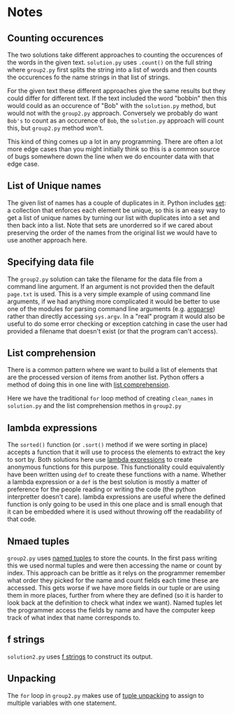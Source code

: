 # Notes

## Counting occurences

The two solutions take different approaches to counting the occurences of the words in the given text. `solution.py` uses `.count()` on the full string where `group2.py` first splits the string into a list of words and then counts the occurences fo the name strings in that list of strings.

For the given text these different approaches give the same results but they could differ for different text. If the text included the word "bobbin" then this would could as an occurence of "Bob" with the `solution.py` method, but would not with the `group2.py` approach. Conversely we probably do want `Bob's` to count as an occurence of `Bob`, the `solution.py` approach will count this, but `group2.py` method won't.

This kind of thing comes up a lot in any programming. There are often a lot more edge cases than you might initially think so this is a common source of bugs somewhere down the line when we do encounter data with that edge case.

## List of Unique names

The given list of names has a couple of duplicates in it. Python includes [set](https://docs.python.org/3/library/stdtypes.html#set-types-set-frozenset): a collection that enforces each element be unique, so this is an easy way to get a list of unique names by turning our list with duplicates into a set and then back into a list. Note that sets are unorderred so if we cared about preserving the order of the names from the original list we would have to use another approach here.

## Specifying data file

The `group2.py` solution can take the filename for the data file from a  command line argument. If an argument is not provided then the default `page.txt` is used. This is a very simple example of using command line arguments, if we had anything more complicated it would be better to use one of the modules for parsing command line arguments (e.g. [argparse](https://docs.python.org/3.3/library/argparse.html)) rather than directly accessing `sys.argv`. In a "real" program it would also be useful to do some error checking or exception catching in case the user had provided a filename that doesn't exist (or that the program can't access).

## List comprehension

There is a common pattern where we want to build a list of elements that are the processed version of items from another list. Python offers a method of doing this in one line with [list comprehension](https://docs.python.org/3/tutorial/datastructures.html#list-comprehensions).

Here we have the traditional `for` loop method of creating `clean_names` in `solution.py` and the list comprehension methos in `group2.py`

## lambda expressions

The `sorted()` function (or `.sort()` method if we were sorting in place) accepts a function that it will use to process the elements to extract the key to sort by. Both solutions here use [lambda expressions](https://docs.python.org/3/tutorial/controlflow.html#lambda-expressions) to create anonymous functions for this purpose. This functionality could equivalently have been written using `def` to create these functions with a name. Whether a lambda expression or a `def` is the best solution is mostly a matter of preference for the people reading or writing the code (the python interpretter doesn't care). lambda expressions are useful where the defined function is only going to be used in this one place and is small enough that it can be embedded where it is used without throwing off the readability of that code.

## Nmaed tuples

`group2.py` uses [named tuples](https://pymotw.com/2/collections/namedtuple.html) to store the counts. In the first pass writing this we used normal tuples and were then accessing the name or count by index. This approach can be brittle as it relys on the programmer remember what order they picked for the name and count fields each time these are accessed. This gets worse if we have more fields in our tuple or are using them in more places, further from where they are defined (so it is harder to look back at the definition to check what index we want). Named tuples let the programmer access the fields by name and have the computer keep track of what index that name corresponds to.

## f strings

`solution2.py` uses [f strings](https://realpython.com/python-f-strings/) to construct its output.

## Unpacking

The `for` loop in `group2.py` makes use of [tuple unpacking](https://docs.python.org/3/tutorial/datastructures.html#tuples-and-sequences) to assign to multiple variables with one statement.